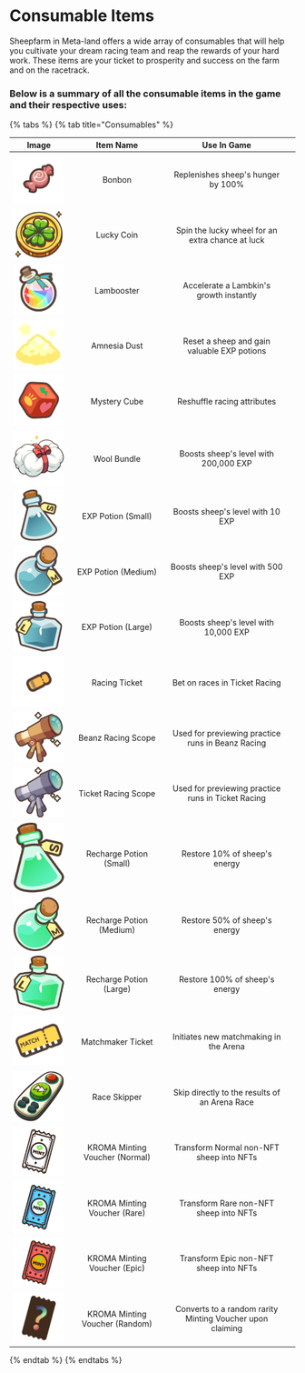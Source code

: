 # Consumable Items

Sheepfarm in Meta-land offers a wide array of consumables that will help you cultivate your dream racing team and reap the rewards of your hard work. These items are your ticket to prosperity and success on the farm and on the racetrack.



### Below is a summary of all the consumable items in the game and their respective uses:

{% tabs %}
{% tab title="Consumables" %}
<table><thead><tr><th width="140" align="center">Image</th><th width="240" align="center">Item Name</th><th width="320" align="center">Use In Game</th><th data-hidden></th></tr></thead><tbody><tr><td align="center"><img src="../.gitbook/assets/Untitled (53).png" alt=""></td><td align="center">Bonbon</td><td align="center">Replenishes sheep's hunger by 100%</td><td></td></tr><tr><td align="center"><img src="../.gitbook/assets/Untitled (1) (1).png" alt=""></td><td align="center">Lucky Coin</td><td align="center">Spin the lucky wheel for an extra chance at luck</td><td></td></tr><tr><td align="center"><img src="../.gitbook/assets/item650__50p (1) (1).png" alt=""></td><td align="center">Lambooster</td><td align="center">Accelerate a Lambkin's growth instantly</td><td></td></tr><tr><td align="center"><img src="../.gitbook/assets/item602__50p.png (1).png" alt=""></td><td align="center">Amnesia Dust</td><td align="center">Reset a sheep and gain valuable EXP potions</td><td></td></tr><tr><td align="center"><img src="../.gitbook/assets/502.png" alt=""></td><td align="center">Mystery Cube</td><td align="center">Reshuffle racing attributes</td><td></td></tr><tr><td align="center"><img src="../.gitbook/assets/Wool Bundle S (1).png" alt=""></td><td align="center">Wool Bundle</td><td align="center">Boosts sheep's level with 200,000 EXP</td><td></td></tr><tr><td align="center"><img src="../.gitbook/assets/601.png" alt="" data-size="original"></td><td align="center">EXP Potion (Small)</td><td align="center">Boosts sheep's level with 10 EXP</td><td></td></tr><tr><td align="center"><img src="../.gitbook/assets/602.png" alt=""></td><td align="center">EXP Potion (Medium)</td><td align="center">Boosts sheep's level with 500 EXP</td><td></td></tr><tr><td align="center"><img src="../.gitbook/assets/603.png" alt=""></td><td align="center">EXP Potion (Large)</td><td align="center">Boosts sheep's level with 10,000 EXP</td><td></td></tr><tr><td align="center"><img src="../.gitbook/assets/400.png" alt=""></td><td align="center">Racing Ticket</td><td align="center">Bet on races in Ticket Racing</td><td></td></tr><tr><td align="center"><img src="../.gitbook/assets/501.png" alt=""></td><td align="center">Beanz Racing Scope</td><td align="center">Used for previewing practice runs in Beanz Racing</td><td></td></tr><tr><td align="center"><img src="../.gitbook/assets/500.png" alt=""></td><td align="center">Ticket Racing Scope</td><td align="center">Used for previewing practice runs in Ticket Racing</td><td></td></tr><tr><td align="center"><img src="../.gitbook/assets/icon_item_EXP_sp_011.png" alt="" data-size="original"></td><td align="center">Recharge Potion (Small)</td><td align="center">Restore 10% of sheep's energy</td><td></td></tr><tr><td align="center"><img src="../.gitbook/assets/icon_item_EXP_sp_021.png" alt=""></td><td align="center">Recharge Potion (Medium)</td><td align="center">Restore 50% of sheep's energy</td><td></td></tr><tr><td align="center"><img src="../.gitbook/assets/icon_item_EXP_sp_031.png" alt=""></td><td align="center">Recharge Potion (Large)</td><td align="center">Restore 100% of sheep's energy</td><td></td></tr><tr><td align="center"><img src="../.gitbook/assets/806 (1).png" alt=""></td><td align="center">Matchmaker Ticket</td><td align="center">Initiates new matchmaking in the Arena</td><td></td></tr><tr><td align="center"><img src="../.gitbook/assets/Untitled.png" alt="" data-size="original"></td><td align="center">Race Skipper</td><td align="center">Skip directly to the results of an Arena Race</td><td></td></tr><tr><td align="center"><img src="../.gitbook/assets/Icon_Minting Voucher Normal.png" alt=""></td><td align="center">KROMA Minting Voucher (Normal)</td><td align="center">Transform Normal non-NFT sheep into NFTs</td><td></td></tr><tr><td align="center"><img src="../.gitbook/assets/Icon_Minting Voucher Rare.png" alt=""></td><td align="center">KROMA Minting Voucher (Rare)</td><td align="center">Transform Rare non-NFT sheep into NFTs</td><td></td></tr><tr><td align="center"><img src="../.gitbook/assets/Icon_Minting Voucher EPIC.png" alt=""></td><td align="center">KROMA Minting Voucher (Epic)</td><td align="center">Transform Epic non-NFT sheep into NFTs</td><td></td></tr><tr><td align="center"><img src="../.gitbook/assets/Untitled (14) (2).png" alt=""></td><td align="center">KROMA Minting Voucher (Random)</td><td align="center">Converts to a random rarity Minting Voucher upon claiming</td><td></td></tr></tbody></table>
{% endtab %}
{% endtabs %}



